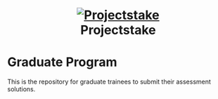 <h1 align="center">
  <br>
<a href="https://ibb.co/LCzTPDs"><img src="https://i.ibb.co/mHCnBrP/icon-01.png" alt="Projectstake" border="0"></a>
  <br>
  Projectstake
  <br>
</h1>

# Graduate Program
This is the repository for graduate trainees to submit their assessment solutions.
